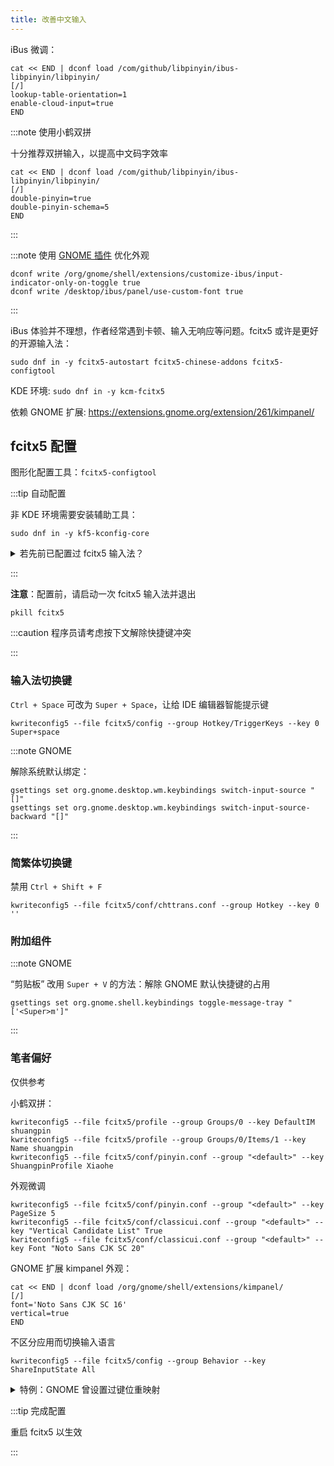 ```yaml
---
title: 改善中文输入
---
```


iBus 微调：

```shell
cat << END | dconf load /com/github/libpinyin/ibus-libpinyin/libpinyin/
[/]
lookup-table-orientation=1
enable-cloud-input=true
END
```

:::note 使用小鹤双拼

十分推荐双拼输入，以提高中文码字效率

    cat << END | dconf load /com/github/libpinyin/ibus-libpinyin/libpinyin/
    [/]
    double-pinyin=true
    double-pinyin-schema=5
    END

:::

:::note 使用 [GNOME 插件](https://extensions.gnome.org/extension/4112/customize-ibus/) 优化外观

```shell
dconf write /org/gnome/shell/extensions/customize-ibus/input-indicator-only-on-toggle true
dconf write /desktop/ibus/panel/use-custom-font true
```

:::


iBus 体验并不理想，作者经常遇到卡顿、输入无响应等问题。fcitx5 或许是更好的开源输入法：

    sudo dnf in -y fcitx5-autostart fcitx5-chinese-addons fcitx5-configtool

KDE 环境: `sudo dnf in -y kcm-fcitx5`

依赖 GNOME 扩展: https://extensions.gnome.org/extension/261/kimpanel/

## fcitx5 配置

图形化配置工具：`fcitx5-configtool`

<div className="let-tipbg-to-yellow">

:::tip 自动配置

非 KDE 环境需要安装辅助工具：

    sudo dnf in -y kf5-kconfig-core

<details className="let-details-to-yellow">
  <summary>若先前已配置过 fcitx5 输入法？</summary>
  本文只考虑过初始配置状态，自动二次配置难免会有 bug，
  建议备份旧配置后重置
<br/>
<code>mv ~/.config/fcitx5 backupcfg-fcitx</code>
</details>

:::

</div>

**注意**：配置前，请启动一次 fcitx5 输入法并退出

    pkill fcitx5

:::caution 程序员请考虑按下文解除快捷键冲突

:::

### 输入法切换键

`Ctrl + Space` 可改为 `Super + Space`，让给 IDE 编辑器智能提示键

    kwriteconfig5 --file fcitx5/config --group Hotkey/TriggerKeys --key 0 Super+space

:::note GNOME

解除系统默认绑定：

    gsettings set org.gnome.desktop.wm.keybindings switch-input-source "[]"
    gsettings set org.gnome.desktop.wm.keybindings switch-input-source-backward "[]"

:::

### 简繁体切换键

禁用 `Ctrl + Shift + F`

    kwriteconfig5 --file fcitx5/conf/chttrans.conf --group Hotkey --key 0 ''

### 附加组件

:::note GNOME

“剪贴板” 改用 `Super + V` 的方法：解除 GNOME 默认快捷键的占用

    gsettings set org.gnome.shell.keybindings toggle-message-tray "['<Super>m']"

:::

### 笔者偏好

仅供参考

小鹤双拼：

```shell
kwriteconfig5 --file fcitx5/profile --group Groups/0 --key DefaultIM shuangpin
kwriteconfig5 --file fcitx5/profile --group Groups/0/Items/1 --key Name shuangpin
kwriteconfig5 --file fcitx5/conf/pinyin.conf --group "<default>" --key ShuangpinProfile Xiaohe
```

外观微调

```shell
kwriteconfig5 --file fcitx5/conf/pinyin.conf --group "<default>" --key PageSize 5
kwriteconfig5 --file fcitx5/conf/classicui.conf --group "<default>" --key "Vertical Candidate List" True
kwriteconfig5 --file fcitx5/conf/classicui.conf --group "<default>" --key Font "Noto Sans CJK SC 20"
```

GNOME 扩展 kimpanel 外观：

```shell
cat << END | dconf load /org/gnome/shell/extensions/kimpanel/
[/]
font='Noto Sans CJK SC 16'
vertical=true
END
```

不区分应用而切换输入语言

    kwriteconfig5 --file fcitx5/config --group Behavior --key ShareInputState All

<details>
    <summary>特例：GNOME 曾设置过键位重映射</summary>

需要禁用 xkb 绑定并重启系统

    kwriteconfig5 --file ~/.config/fcitx5/conf/xcb.conf --group "<default>" --key 'Allow Overriding System XKB Settings' False

</details>

:::tip 完成配置

重启 fcitx5 以生效

:::
